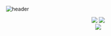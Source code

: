 ![header](https://capsule-render.vercel.app/api?type=transparent&color=000000&height=300&section=header&text=Cookie%20Yoon&fontSize=90&fontColor=e3dbeb&fontAlign=50)

<p align="center">
  <a href = "python"><img src = "https://img.shields.io/badge/-Python-3776AB?logo=python&logoColor=FFD43B&style=for-the-badge"/></a>
  <a href = "C"><img src = "https://img.shields.io/badge/-C-grey?logo=C&logoColor=A8B9CC&style=for-the-badge"/></a>
  <br>
  <a href="my.cookie.yoon@gmail.com"><img src="https://img.shields.io/badge/-my.cookie.yoon@gmail.com-EA4335?logo=Gmail&logoColor=white&style=for-the-badge&link=mailto:my.cookie.yoon@gmail.com"/></a>
</p>

<!--
**cookie-yoon/cookie-yoon** is a ✨ _special_ ✨ repository because its `README.md` (this file) appears on your GitHub profile.

Here are some ideas to get you started:

- 🔭 I’m currently working on ...
- 🌱 I’m currently learning ...
- 👯 I’m looking to collaborate on ...
- 🤔 I’m looking for help with ...
- 💬 Ask me about ...
- 📫 How to reach me: ...
- 😄 Pronouns: ...
- ⚡ Fun fact: ...
-->
